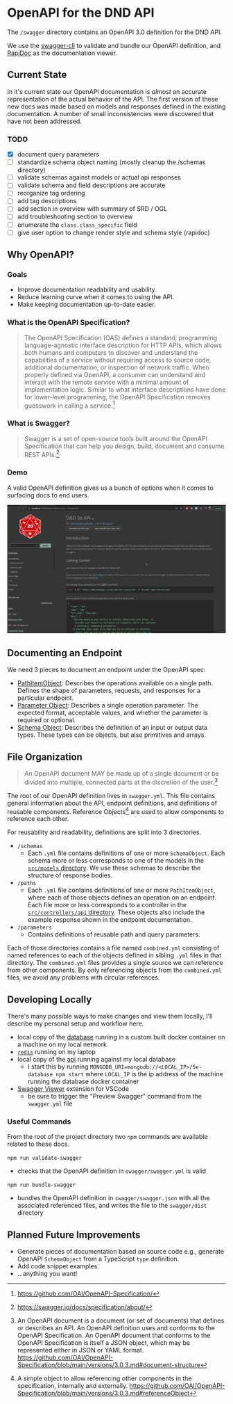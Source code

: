 # OpenAPI for the DND API

The `/swagger` directory contains an OpenAPI 3.0 definition for the DND API.

We use the [swagger-cli](https://github.com/APIDevTools/swagger-cli) to validate and bundle
our OpenAPI definition, and [RapiDoc](https://mrin9.github.io/RapiDoc/index.html) as the documentation viewer.

## Current State

In it's current state our OpenAPI documentation is _almost_ an accurate representation of the actual behavior of the API. The first version of these new docs was made based on models and responses defined in the existing documentation. A number of small inconsistencies were discovered that have not been addressed.

### TODO
- [x] document query parameters
- [ ] standardize schema object naming (mostly cleanup the /schemas directory)
- [ ] validate schemas against models or actual api responses
- [ ] validate schema and field descriptions are accurate
- [ ] reorganize tag ordering
- [ ] add tag descriptions
- [ ] add section in overview with summary of SRD / OGL
- [ ] add troubleshooting section to overview
- [ ] enumerate the `class.class_specific` field
- [ ] give user option to change render style and schema style (rapidoc)

## Why OpenAPI?

### Goals

- Improve documentation readability and usability.
- Reduce learning curve when it comes to using the API.
- Make keeping documentation up-to-date easier.

### What is the OpenAPI Specification?

>The OpenAPI Specification (OAS) defines a standard, programming language-agnostic interface description for HTTP APIs, which allows both humans and computers to discover and understand the capabilities of a service without requiring access to source code, additional documentation, or inspection of network traffic. When properly defined via OpenAPI, a consumer can understand and interact with the remote service with a minimal amount of implementation logic. Similar to what interface descriptions have done for lower-level programming, the OpenAPI Specification removes guesswork in calling a service.[^openapi]

[^openapi]: https://github.com/OAI/OpenAPI-Specification/

### What is Swagger?

>Swagger is a set of open-source tools built around the OpenAPI Specification that can help you design, build, document and consume REST APIs.[^swagger]

[^swagger]: https://swagger.io/docs/specification/about/

### Demo

A valid OpenAPI definition gives us a bunch of options when it comes to surfacing docs to end users.

![example!](./assets/demo.gif "example")

## Documenting an Endpoint

We need 3 pieces to document an endpoint under the OpenAPI spec: 
- [PathItemObject][pathobj]: Describes the operations available on a single path. Defines the shape of parameters, requests, and responses for a particular endpoint.
- [Parameter Object][paramobj]: Describes a single operation parameter. The expected format, acceptable values, and whether the parameter is required or optional.
- [Schema Object][schemaobj]: Describes the definition of an input or output data types. These types can be objects, but also primitives and arrays.

[schemaobj]: https://github.com/OAI/OpenAPI-Specification/blob/main/versions/3.0.3.md#schemaObject

[pathobj]: https://github.com/OAI/OpenAPI-Specification/blob/main/versions/3.0.3.md#pathItemObject

[paramobj]: https://github.com/OAI/OpenAPI-Specification/blob/main/versions/3.0.3.md#parameterObject

## File Organization

>An OpenAPI document MAY be made up of a single document or be divided into multiple, connected parts at the discretion of the user.[^oas_org]

[^oas_org]: An OpenAPI document is a document (or set of documents) that defines or describes an API. An OpenAPI definition uses and conforms to the OpenAPI Specification. An OpenAPI document that conforms to the OpenAPI Specification is itself a JSON object, which may be represented either in JSON or YAML format. https://github.com/OAI/OpenAPI-Specification/blob/main/versions/3.0.3.md#document-structure

The root of our OpenAPI definition lives in `swagger.yml`. This file contains general information about the API, endpoint definitions, and definitions of reusable components. Reference Objects[^oas_ref] are used to allow components to reference each other.

[^oas_ref]: A simple object to allow referencing other components in the specification, internally and externally. https://github.com/OAI/OpenAPI-Specification/blob/main/versions/3.0.3.md#referenceObject

For reusability and readability, definitions are split into 3 directories.
- `/schemas`
    - Each `.yml` file contains definitions of one or more `SchemaObject`. Each schema more or less corresponds to one of the models in the [`src/models` directory](https://github.com/5e-bits/5e-srd-api/tree/main/src/models). We use these schemas to describe the structure of response bodies.
- `/paths`
    - Each `.yml` file contains definitions of one or more `PathItemObject`, where each of those objects defines an operation on an endpoint. Each file more or less corresponds to a controller in the [`src/controllers/api` directory](https://github.com/5e-bits/5e-srd-api/tree/main/src/controllers/api). These objects also include the example response shown in the endpoint documentation.
- `/parameters`
    - Contains definitions of reusable path and query parameters.

Each of those directories contains a file named `combined.yml` consisting of named references to each of the objects defined in sibling `.yml` files in that directory. The `combined.yml` files provides a single source we can reference from other components. By only referencing objects from the `combined.yml` files, we avoid any problems with circular references.
## Developing Locally

There's many possible ways to make changes and view them locally, I'll describe my personal setup and workflow here.

- local copy of the [database](https://github.com/5e-bits/5e-database) running in a custom built docker container on a machine on my local network
- [`redis`](https://redis.io/) running on my laptop
- local copy of the [api](https://github.com/5e-bits/5e-srd-api) running against my local database
    - I start this by running `MONGODB_URI=mongodb://<LOCAL_IP>/5e-database npm start` where `LOCAL_IP` is the ip address of the machine running the database docker container
- [Swagger Viewer](https://marketplace.visualstudio.com/items?itemName=Arjun.swagger-viewer) extension for VSCode
    - be sure to trigger the "Preview Swagger" command from the `swagger.yml` file

### Useful Commands

From the root of the project directory two `npm` commands are available related to these docs.

`npm run validate-swagger`
- checks that the OpenAPI definition in `swagger/swagger.yml` is valid

`npm run bundle-swagger`
- bundles the OpenAPI definition in `swagger/swagger.json` with all the associated referenced files, and writes the file to the `swagger/dist` directory

## Planned Future Improvements

- Generate pieces of documentation based on source code e.g., generate OpenAPI `SchemaObject` from a TypeScript `type` definition.
- Add code snippet examples.
- ...anything you want!



